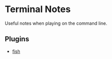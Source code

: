 # Terminal Notes
Useful notes when playing on the command line.

## Plugins
- [fish](https://fishshell.com/)
